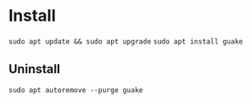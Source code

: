 # Install

`sudo apt update && sudo apt upgrade`
`sudo apt install guake`

## Uninstall

`sudo apt autoremove --purge guake`
